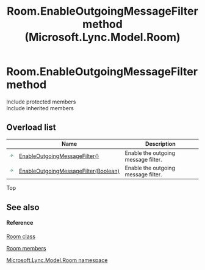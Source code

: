 ﻿---
title: Room.EnableOutgoingMessageFilter method  (Microsoft.Lync.Model.Room)
TOCTitle: 'EnableOutgoingMessageFilter method '
ms:assetid: Overload:Microsoft.Lync.Model.Room.Room.EnableOutgoingMessageFilter_DI_3_UC_OCS14MrefLyncWPF
ms:mtpsurl: https://msdn.microsoft.com/en-us/library/microsoft.lync.model.room.room.enableoutgoingmessagefilter_di_3_uc_ocs14mreflyncwpf(v=office.15)
ms:contentKeyID: 48594923
ms.date: 07/28/2014
mtps_version: v=office.15
f1_keywords:
- Microsoft.Lync.Model.Room.Room.EnableOutgoingMessageFilter
dev_langs:
- CSharp
- JScript
- VB
- other
---

# Room.EnableOutgoingMessageFilter method

Include protected members  
Include inherited members  

## Overload list

<table>
<thead>
<tr class="header">
<th> </th>
<th>Name</th>
<th>Description</th>
</tr>
</thead>
<tbody>
<tr class="odd">
<td><img src="images/Hh347903.pubmethod(Office.15).gif" title="Public method" alt="Public method" /></td>
<td><a href="room-enableoutgoingmessagefilter-method-microsoft-lync-model-room_5.md">EnableOutgoingMessageFilter()</a></td>
<td>Enable the outgoing message filter.</td>
</tr>
<tr class="even">
<td><img src="images/Hh347903.pubmethod(Office.15).gif" title="Public method" alt="Public method" /></td>
<td><a href="room-enableoutgoingmessagefilter-method-boolean-microsoft-lync-model-room_2.md">EnableOutgoingMessageFilter(Boolean)</a></td>
<td>Enable the outgoing message filter.</td>
</tr>
</tbody>
</table>


Top

## See also

#### Reference

[Room class](room-class-microsoft-lync-model-room_2.md)

[Room members](room-members-microsoft-lync-model-room_2.md)

[Microsoft.Lync.Model.Room namespace](microsoft-lync-model-room-namespace_2.md)

